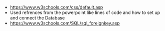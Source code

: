 
* https://www.w3schools.com/css/default.asp
* Used refrences from the powerpoint like lines of code and how to set up and connect the Database 
* https://www.w3schools.com/SQL/sql_foreignkey.asp


